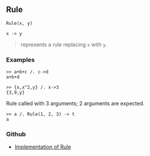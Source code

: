 ## Rule

```
Rule(x, y)

x -> y
```

> represents a rule replacing `x` with `y`.

### Examples

``` 
>> a+b+c /. c->d
a+b+d

>> {x,x^2,y} /. x->3
{3,9,y}
``` 

Rule called with 3 arguments; 2 arguments are expected.

```
>> a /. Rule(1, 2, 3) -> t 
a
```

### Github

* [Implementation of Rule](https://github.com/axkr/symja_android_library/blob/master/symja_android_library/matheclipse-core/src/main/java/org/matheclipse/core/builtin/PatternMatching.java#L1551) 
